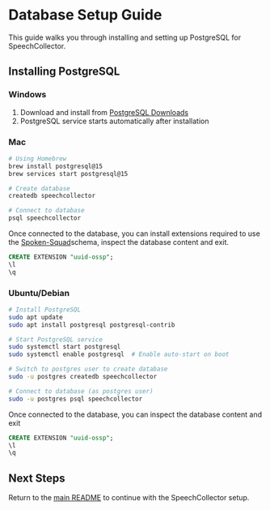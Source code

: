 # Database Setup Guide

This guide walks you through installing and setting up PostgreSQL for SpeechCollector.

## Installing PostgreSQL

### Windows
1. Download and install from [PostgreSQL Downloads](https://www.postgresql.org/download/windows/)
2. PostgreSQL service starts automatically after installation

### Mac
```bash
# Using Homebrew
brew install postgresql@15
brew services start postgresql@15

# Create database
createdb speechcollector

# Connect to database
psql speechcollector
```

Once connected to the database, you can install extensions required to use the [Spoken-Squad](https://github.com/Chia-Hsuan-Lee/Spoken-SQuAD)schema, inspect the database content and exit.
```sql
CREATE EXTENSION "uuid-ossp";
\l
\q
```

### Ubuntu/Debian
```bash
# Install PostgreSQL
sudo apt update
sudo apt install postgresql postgresql-contrib

# Start PostgreSQL service
sudo systemctl start postgresql
sudo systemctl enable postgresql  # Enable auto-start on boot

# Switch to postgres user to create database
sudo -u postgres createdb speechcollector

# Connect to database (as postgres user)
sudo -u postgres psql speechcollector
```

Once connected to the database, you can inspect the database content and exit
```sql
CREATE EXTENSION "uuid-ossp";
\l
\q
```

## Next Steps
Return to the [main README](../README.md#required-database-setup) to continue with the SpeechCollector setup.